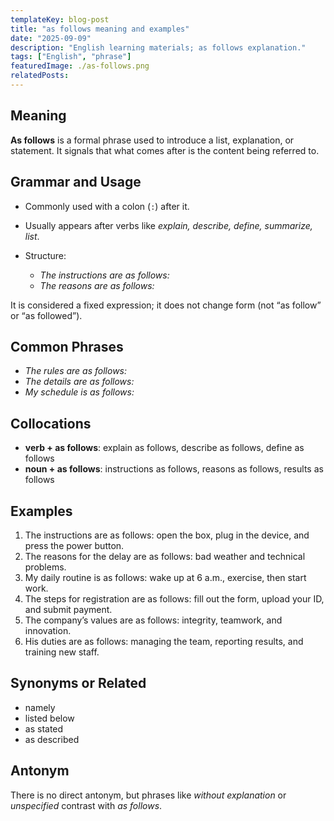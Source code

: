 ```yaml
---
templateKey: blog-post
title: "as follows meaning and examples"
date: "2025-09-09"
description: "English learning materials; as follows explanation."
tags: ["English", "phrase"]
featuredImage: ./as-follows.png
relatedPosts:
---
```


## Meaning

**As follows** is a formal phrase used to introduce a list, explanation, or statement. It signals that what comes after is the content being referred to.

## Grammar and Usage

- Commonly used with a colon (`:`) after it.
- Usually appears after verbs like _explain, describe, define, summarize, list_.
- Structure:

  - _The instructions are as follows:_
  - _The reasons are as follows:_

It is considered a fixed expression; it does not change form (not “as follow” or “as followed”).

## Common Phrases

- _The rules are as follows:_
- _The details are as follows:_
- _My schedule is as follows:_

## Collocations

- **verb + as follows**: explain as follows, describe as follows, define as follows
- **noun + as follows**: instructions as follows, reasons as follows, results as follows

## Examples

1. The instructions are as follows: open the box, plug in the device, and press the power button.
2. The reasons for the delay are as follows: bad weather and technical problems.
3. My daily routine is as follows: wake up at 6 a.m., exercise, then start work.
4. The steps for registration are as follows: fill out the form, upload your ID, and submit payment.
5. The company’s values are as follows: integrity, teamwork, and innovation.
6. His duties are as follows: managing the team, reporting results, and training new staff.

## Synonyms or Related

- namely
- listed below
- as stated
- as described

## Antonym

There is no direct antonym, but phrases like _without explanation_ or _unspecified_ contrast with _as follows_.
